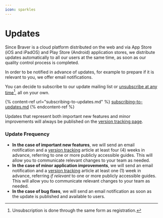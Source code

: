 ```yaml
---
icon: sparkles
---
```


# Updates

Since Braver is a cloud platform distributed on the web and via App Store (iOS and iPadOS) and Play Store (Android) application stores, we distribute updates automatically to all our users at the same time, as soon as our quality control process is completed.

In order to be notified in advance of updates, for example to prepare if it is relevant to you, we offer email notifications.

You can decide to subscribe to our update mailing list or [unsubscribe at any time](#user-content-fn-1)[^1], all on your own.

{% content-ref url="subscribing-to-updates.md" %}
[subscribing-to-updates.md](subscribing-to-updates.md)
{% endcontent-ref %}

Updates that represent both important new features and minor improvements will always be published on the [version tracking page](https://app.gitbook.com/o/zMIZEnF83uQLxLHiNR0f/s/57ZaWz2PEvUFxecHed5o/).

### Update Frequency

* **In the case of important new features**, we will send an email notification and a [version tracking](https://app.gitbook.com/s/57ZaWz2PEvUFxecHed5o/) article at least four (4) weeks in advance, referring to one or more publicly accessible guides. This will allow you to communicate relevant changes to your team as needed.
* **In the case of minor application improvements**, we will send an email notification and a [version tracking](https://app.gitbook.com/s/57ZaWz2PEvUFxecHed5o/) article at least one (1) week in advance, referring _if relevant_ to one or more publicly accessible guides. This will allow you to communicate relevant changes to your team as needed.
* **In the case of bug fixes**, we will send an email notification as soon as the update is published and available to users.

[^1]: Unsubscription is done through the same form as registration.
